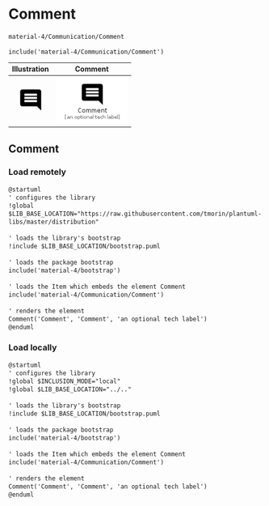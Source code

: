 # Comment


```text
material-4/Communication/Comment
```

```text
include('material-4/Communication/Comment')
```



| Illustration | Comment |
| :---: | :---: |
| ![illustration for Illustration](../../material-4/Communication/Comment.png) | ![illustration for Comment](../../material-4/Communication/Comment.Local.png) |




## Comment

### Load remotely
```plantuml
@startuml
' configures the library
!global $LIB_BASE_LOCATION="https://raw.githubusercontent.com/tmorin/plantuml-libs/master/distribution"

' loads the library's bootstrap
!include $LIB_BASE_LOCATION/bootstrap.puml

' loads the package bootstrap
include('material-4/bootstrap')

' loads the Item which embeds the element Comment
include('material-4/Communication/Comment')

' renders the element
Comment('Comment', 'Comment', 'an optional tech label')
@enduml
```

### Load locally
```plantuml
@startuml
' configures the library
!global $INCLUSION_MODE="local"
!global $LIB_BASE_LOCATION="../.."

' loads the library's bootstrap
!include $LIB_BASE_LOCATION/bootstrap.puml

' loads the package bootstrap
include('material-4/bootstrap')

' loads the Item which embeds the element Comment
include('material-4/Communication/Comment')

' renders the element
Comment('Comment', 'Comment', 'an optional tech label')
@enduml
```

